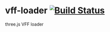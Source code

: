 # vff-loader [![Build Status](https://travis-ci.org/CustomOrthopaedics/vff-loader.svg?branch=master)](https://travis-ci.org/CustomOrthopaedics/vff-loader)
three.js VFF loader
